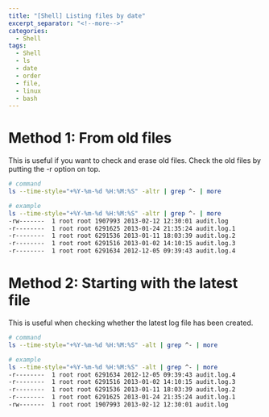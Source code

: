 ```yaml
---
title: "[Shell] Listing files by date"
excerpt_separator: "<!--more-->"
categories:
  - Shell
tags:
  - Shell
  - ls
  - date
  - order
  - file,
  - linux
  - bash
---
```



# Method 1: From old files
This is useful if you want to check and erase old files.
Check the old files by putting the -r option on top.

``` bash
# command
ls --time-style="+%Y-%m-%d %H:%M:%S" -altr | grep ^- | more

# example
ls --time-style="+%Y-%m-%d %H:%M:%S" -altr | grep ^- | more
-rw-------  1 root root 1907993 2013-02-12 12:30:01 audit.log
-r--------  1 root root 6291625 2013-01-24 21:35:24 audit.log.1
-r--------  1 root root 6291536 2013-01-11 18:03:39 audit.log.2
-r--------  1 root root 6291516 2013-01-02 14:10:15 audit.log.3
-r--------  1 root root 6291634 2012-12-05 09:39:43 audit.log.4
```

# Method 2: Starting with the latest file
This is useful when checking whether the latest log file has been created.

``` bash
# command
ls --time-style="+%Y-%m-%d %H:%M:%S" -alt | grep ^- | more

# example
ls --time-style="+%Y-%m-%d %H:%M:%S" -alt | grep ^- | more
-r--------  1 root root 6291634 2012-12-05 09:39:43 audit.log.4
-r--------  1 root root 6291516 2013-01-02 14:10:15 audit.log.3
-r--------  1 root root 6291536 2013-01-11 18:03:39 audit.log.2
-r--------  1 root root 6291625 2013-01-24 21:35:24 audit.log.1
-rw-------  1 root root 1907993 2013-02-12 12:30:01 audit.log
```